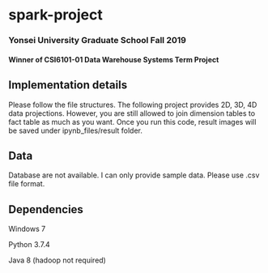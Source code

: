 # spark-project

### Yonsei University Graduate School Fall 2019
#### Winner of CSI6101-01 Data Warehouse Systems Term Project

## Implementation details
Please follow the file structures.
The following project provides 2D, 3D, 4D data projections.
However, you are still allowed to join dimension tables to fact table as much as you want.
Once you run this code, result images will be saved under ipynb_files/result folder.

## Data
Database are not available. I can only provide sample data. Please use .csv file format.

## Dependencies
Windows 7

Python 3.7.4

Java 8 (hadoop not required)
